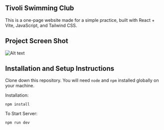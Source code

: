 ## Tivoli Swimming Club

This is a one-page website made for a simple practice, built with React + Vite, JavaScript, and Tailwind CSS.

## Project Screen Shot

![Alt text](./assets/screenshots/desktop.png?raw=true)

## Installation and Setup Instructions

Clone down this repository. You will need `node` and `npm` installed globally on your machine.  

Installation:

`npm install`  

To Start Server:

`npm run dev`  